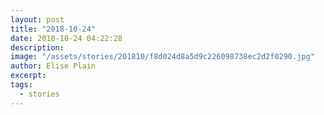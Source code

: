 ```yaml
---
layout: post
title: "2018-10-24"
date: 2018-10-24 04:22:28
description: 
image: "/assets/stories/201810/f8d024d8a5d9c226098738ec2d2f0290.jpg"
author: Elise Plain
excerpt: 
tags: 
  - stories
---
```



<p></p>
